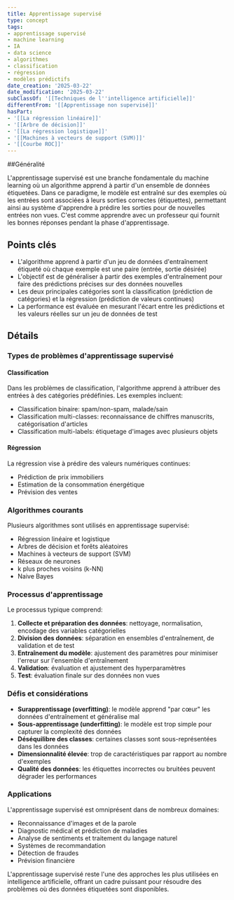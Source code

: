```yaml
---
title: Apprentissage supervisé
type: concept
tags:
- apprentissage supervisé
- machine learning
- IA
- data science
- algorithmes
- classification
- régression
- modèles prédictifs
date_creation: '2025-03-22'
date_modification: '2025-03-22'
subClassOf: '[[Techniques de l''intelligence artificielle]]'
differentFrom: '[[Apprentissage non supervisé]]'
hasPart:
- '[[La régression linéaire]]'
- '[[Arbre de décision]]'
- '[[La régression logistique]]'
- '[[Machines à vecteurs de support (SVM)]]'
- '[[Courbe ROC]]'
---
```

##Généralité

L'apprentissage supervisé est une branche fondamentale du machine learning où un algorithme apprend à partir d'un ensemble de données étiquetées. Dans ce paradigme, le modèle est entraîné sur des exemples où les entrées sont associées à leurs sorties correctes (étiquettes), permettant ainsi au système d'apprendre à prédire les sorties pour de nouvelles entrées non vues. C'est comme apprendre avec un professeur qui fournit les bonnes réponses pendant la phase d'apprentissage.

## Points clés

- L'algorithme apprend à partir d'un jeu de données d'entraînement étiqueté où chaque exemple est une paire (entrée, sortie désirée)
- L'objectif est de généraliser à partir des exemples d'entraînement pour faire des prédictions précises sur des données nouvelles
- Les deux principales catégories sont la classification (prédiction de catégories) et la régression (prédiction de valeurs continues)
- La performance est évaluée en mesurant l'écart entre les prédictions et les valeurs réelles sur un jeu de données de test

## Détails

### Types de problèmes d'apprentissage supervisé

#### Classification
Dans les problèmes de classification, l'algorithme apprend à attribuer des entrées à des catégories prédéfinies. Les exemples incluent:
- Classification binaire: spam/non-spam, malade/sain
- Classification multi-classes: reconnaissance de chiffres manuscrits, catégorisation d'articles
- Classification multi-labels: étiquetage d'images avec plusieurs objets

#### Régression
La régression vise à prédire des valeurs numériques continues:
- Prédiction de prix immobiliers
- Estimation de la consommation énergétique
- Prévision des ventes

### Algorithmes courants

Plusieurs algorithmes sont utilisés en apprentissage supervisé:
- Régression linéaire et logistique
- Arbres de décision et forêts aléatoires
- Machines à vecteurs de support (SVM)
- Réseaux de neurones
- k plus proches voisins (k-NN)
- Naive Bayes

### Processus d'apprentissage

Le processus typique comprend:
1. **Collecte et préparation des données**: nettoyage, normalisation, encodage des variables catégorielles
2. **Division des données**: séparation en ensembles d'entraînement, de validation et de test
3. **Entraînement du modèle**: ajustement des paramètres pour minimiser l'erreur sur l'ensemble d'entraînement
4. **Validation**: évaluation et ajustement des hyperparamètres
5. **Test**: évaluation finale sur des données non vues

### Défis et considérations

- **Surapprentissage (overfitting)**: le modèle apprend "par cœur" les données d'entraînement et généralise mal
- **Sous-apprentissage (underfitting)**: le modèle est trop simple pour capturer la complexité des données
- **Déséquilibre des classes**: certaines classes sont sous-représentées dans les données
- **Dimensionnalité élevée**: trop de caractéristiques par rapport au nombre d'exemples
- **Qualité des données**: les étiquettes incorrectes ou bruitées peuvent dégrader les performances

### Applications

L'apprentissage supervisé est omniprésent dans de nombreux domaines:
- Reconnaissance d'images et de la parole
- Diagnostic médical et prédiction de maladies
- Analyse de sentiments et traitement du langage naturel
- Systèmes de recommandation
- Détection de fraudes
- Prévision financière

L'apprentissage supervisé reste l'une des approches les plus utilisées en intelligence artificielle, offrant un cadre puissant pour résoudre des problèmes où des données étiquetées sont disponibles.